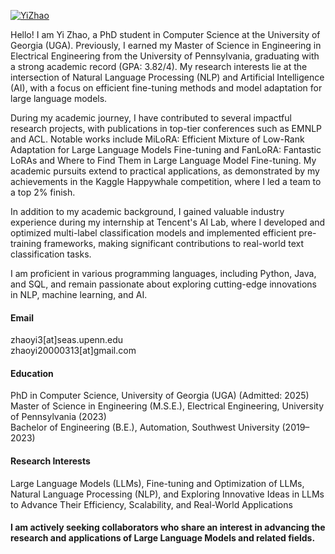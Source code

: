 

[![YiZhao](https://img.shields.io/badge/YiZhao-GitHub-blue?logo=github)](https://github.com/YiZhao-hash/YiZhao-hash.github.io)


Hello! I am Yi Zhao, a PhD student in Computer Science at the University of Georgia (UGA). Previously, I earned my Master of Science in Engineering in Electrical Engineering from the University of Pennsylvania, graduating with a strong academic record (GPA: 3.82/4). My research interests lie at the intersection of Natural Language Processing (NLP) and Artificial Intelligence (AI), with a focus on efficient fine-tuning methods and model adaptation for large language models.

During my academic journey, I have contributed to several impactful research projects, with publications in top-tier conferences such as EMNLP and ACL. Notable works include MiLoRA: Efficient Mixture of Low-Rank Adaptation for Large Language Models Fine-tuning and FanLoRA: Fantastic LoRAs and Where to Find Them in Large Language Model Fine-tuning. My academic pursuits extend to practical applications, as demonstrated by my achievements in the Kaggle Happywhale competition, where I led a team to a top 2% finish.

In addition to my academic background, I gained valuable industry experience during my internship at Tencent's AI Lab, where I developed and optimized multi-label classification models and implemented efficient pre-training frameworks, making significant contributions to real-world text classification tasks.

I am proficient in various programming languages, including Python, Java, and SQL, and remain passionate about exploring cutting-edge innovations in NLP, machine learning, and AI.

#### Email
zhaoyi3[at]seas.upenn.edu  
zhaoyi20000313[at]gmail.com

#### Education
PhD in Computer Science, University of Georgia (UGA) (Admitted: 2025)  
Master of Science in Engineering (M.S.E.), Electrical Engineering, University of Pennsylvania (2023)  
Bachelor of Engineering (B.E.), Automation, Southwest University (2019–2023)

#### Research Interests
Large Language Models (LLMs), Fine-tuning and Optimization of LLMs, Natural Language Processing (NLP), and Exploring Innovative Ideas in LLMs to Advance Their Efficiency, Scalability, and Real-World Applications

#### I am actively seeking collaborators who share an interest in advancing the research and applications of Large Language Models and related fields.
